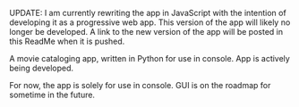 UPDATE: I am currently rewriting the app in JavaScript with the intention of developing it as a progressive web app. This version of the app will likely no longer be developed. A link to the new version of the app will be posted in this ReadMe when it is pushed.

A movie cataloging app, written in Python for use in console. App is actively being developed.

For now, the app is solely for use in console. GUI is on the roadmap for sometime in the future.
